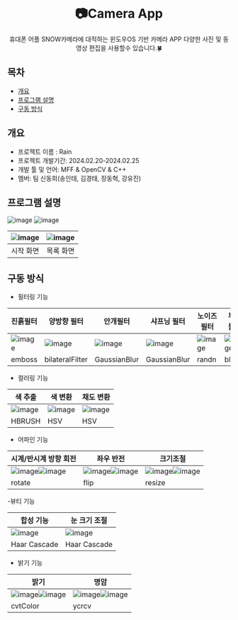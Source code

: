 <div align="center">
<h1>📷Camera App</h1>
휴대폰 어플 SNOW카메라에 대적하는 윈도우OS 기반 카메라 APP 다양한 사진 및 동영상 편집을 사용할수 있습니다.🍀 
</div>

## 목차
  - [개요](#개요) 
  - [프로그램 설명](#프로그램-설명)
  - [구동 방식](#구동-방식)

## 개요
- 프로젝트 이름 : Rain
- 프로젝트 개발기간: 2024.02.20-2024.02.25
- 개발 툴 및 언어: MFF & OpenCV & C++
- 멤버: 팀 신동희(송인태, 김경태, 장동혁, 강유진)

## 프로그램 설명
![image](https://github.com/dlsxo1023/CameraApp_Project_MFC/assets/149138829/be0d4580-5b66-4e31-872c-8c6d2b425e3d)
![image](https://github.com/dlsxo1023/CameraApp_Project_MFC/assets/149138829/5939497c-c3db-4661-afbf-7ab2ad945cb2)

|![image](https://github.com/dlsxo1023/CameraApp_Project_MFC/assets/149138829/a4686954-b015-4d51-bea4-0465ef85b1c1)|![image](https://github.com/dlsxo1023/CameraApp_Project_MFC/assets/149138829/9d7447fb-d5bd-45c5-b563-50994a8e3f1c)|
|:---:|:---:|
|시작 화면|목록 화면|


## 구동 방식
- 필터링 기능 

|진흙필터|양방향 필터|안개필터|샤프닝 필터|노이즈 필터|부분 블러|
|---|---|---|---|---|---|
|![image](https://github.com/dlsxo1023/CameraApp_Project_MFC/assets/149138829/d24cb4dc-c614-4734-b9f7-1d18258b679a)|![image](https://github.com/dlsxo1023/CameraApp_Project_MFC/assets/149138829/a983a507-9713-42ba-a6dd-ca93b99d566b)|![image](https://github.com/dlsxo1023/CameraApp_Project_MFC/assets/149138829/64a5b2b0-2955-4775-afe8-8c39f3fcca6a)|![image](https://github.com/dlsxo1023/CameraApp_Project_MFC/assets/149138829/0bb62c63-8ac2-4a47-b575-af62fc488e2e)|![image](https://github.com/dlsxo1023/CameraApp_Project_MFC/assets/149138829/a9cc22d7-c629-4314-8588-6551d63db8f6)|![image](https://github.com/dlsxo1023/CameraApp_Project_MFC/assets/149138829/f2dc3e94-1055-4172-a229-e8f3b6b65f96)|
|emboss|bilateralFilter|GaussianBlur|GaussianBlur|randn|blur|

- 컬러링 기능

|색 추출|색 변환|채도 변환|
|---|---|---|
|![image](https://github.com/dlsxo1023/CameraApp_Project_MFC/assets/149138829/a526c71d-1c9a-45ef-8e12-3847b355a74c)|![image](https://github.com/dlsxo1023/CameraApp_Project_MFC/assets/149138829/4e683a5d-3a83-459f-9cb0-71272aac970a)|![image](https://github.com/dlsxo1023/CameraApp_Project_MFC/assets/149138829/bf3e7a96-19e0-4056-80ca-e88c7db2419e)|
|HBRUSH|HSV|HSV|

- 어파인 기능 

|시계/반시계 방향 회전|좌우 반전|크기조절|
|---|---|---|
|![image](https://github.com/dlsxo1023/CameraApp_Project_MFC/assets/149138829/1aea1d57-a826-4834-8ed8-99c488512201)![image](https://github.com/dlsxo1023/CameraApp_Project_MFC/assets/149138829/c15d023a-bea7-49e2-8be2-9518e241b808)|![image](https://github.com/dlsxo1023/CameraApp_Project_MFC/assets/149138829/1b7a4715-69c5-438a-a612-c978b4760e98)![image](https://github.com/dlsxo1023/CameraApp_Project_MFC/assets/149138829/d6df8c25-ab66-455d-bb28-fa16a370097a)|![image](https://github.com/dlsxo1023/CameraApp_Project_MFC/assets/149138829/93023c20-79dd-4d63-9475-c306732be0b6)![image](https://github.com/dlsxo1023/CameraApp_Project_MFC/assets/149138829/32f42d64-12cf-4534-900c-0f196a10921a)|
|rotate|flip|resize|

-뷰티 기능

|합성 기능|눈 크기 조절|
|---|---|
|![image](https://github.com/dlsxo1023/CameraApp_Project_MFC/assets/149138829/4617b8e8-5e40-4d85-ab47-663987dd49f2)|![image](https://github.com/dlsxo1023/CameraApp_Project_MFC/assets/149138829/a1bce18c-ab8a-4115-b12c-f1e5f01eddb0)|
|Haar Cascade|Haar Cascade|


- 밝기 기능

|밝기|명암|
|---|---|
|![image](https://github.com/dlsxo1023/CameraApp_Project_MFC/assets/149138829/7032ad18-59ba-4363-a0e1-c3e0b88ae33d)![image](https://github.com/dlsxo1023/CameraApp_Project_MFC/assets/149138829/d0498a63-c641-41a9-8d1a-91ea3cba924e)|![image](https://github.com/dlsxo1023/CameraApp_Project_MFC/assets/149138829/dabe67eb-0b9d-4e3d-b2ec-80078517053f)![image](https://github.com/dlsxo1023/CameraApp_Project_MFC/assets/149138829/91813163-eec2-4db1-beef-572e02b1a6cd)|
|cvtColor|ycrcv|


























